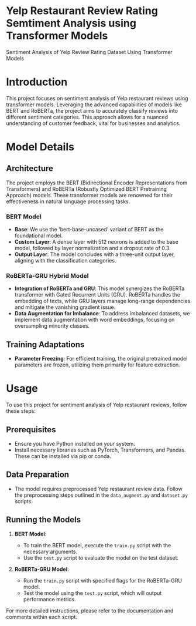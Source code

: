 # Yelp Restaurant Review Rating Semtiment Analysis using Transformer Models
Sentiment Analysis of Yelp Review Rating Dataset Using Transformer Models

# Introduction

This project focuses on sentiment analysis of Yelp restaurant reviews using transformer models. Leveraging the advanced capabilities of models like BERT and RoBERTa, the project aims to accurately classify reviews into different sentiment categories. This approach allows for a nuanced understanding of customer feedback, vital for businesses and analytics.

# Model Details

## Architecture
The project employs the BERT (Bidirectional Encoder Representations from Transformers) and RoBERTa (Robustly Optimized BERT Pretraining Approach) models. These transformer models are renowned for their effectiveness in natural language processing tasks. 

### BERT Model
- **Base**: We use the 'bert-base-uncased' variant of BERT as the foundational model.
- **Custom Layer**: A dense layer with 512 neurons is added to the base model, followed by layer normalization and a dropout rate of 0.3.
- **Output Layer**: The model concludes with a three-unit output layer, aligning with the classification categories.

### RoBERTa-GRU Hybrid Model
- **Integration of RoBERTa and GRU**: This model synergizes the RoBERTa transformer with Gated Recurrent Units (GRU). RoBERTa handles the embedding of texts, while GRU layers manage long-range dependencies and mitigate the vanishing gradient issue.
- **Data Augmentation for Imbalance**: To address imbalanced datasets, we implement data augmentation with word embeddings, focusing on oversampling minority classes.

## Training Adaptations
- **Parameter Freezing**: For efficient training, the original pretrained model parameters are frozen, utilizing them primarily for feature extraction.

# Usage

To use this project for sentiment analysis of Yelp restaurant reviews, follow these steps:

## Prerequisites
- Ensure you have Python installed on your system.
- Install necessary libraries such as PyTorch, Transformers, and Pandas. These can be installed via pip or conda.

## Data Preparation
- The model requires preprocessed Yelp restaurant review data. Follow the preprocessing steps outlined in the `data_augment.py` and `dataset.py` scripts.

## Running the Models
1. **BERT Model**:
   - To train the BERT model, execute the `train.py` script with the necessary arguments.
   - Use the `test.py` script to evaluate the model on the test dataset.

2. **RoBERTa-GRU Model**:
   - Run the `train.py` script with specified flags for the RoBERTa-GRU model.
   - Test the model using the `test.py` script, which will output performance metrics.

For more detailed instructions, please refer to the documentation and comments within each script.
